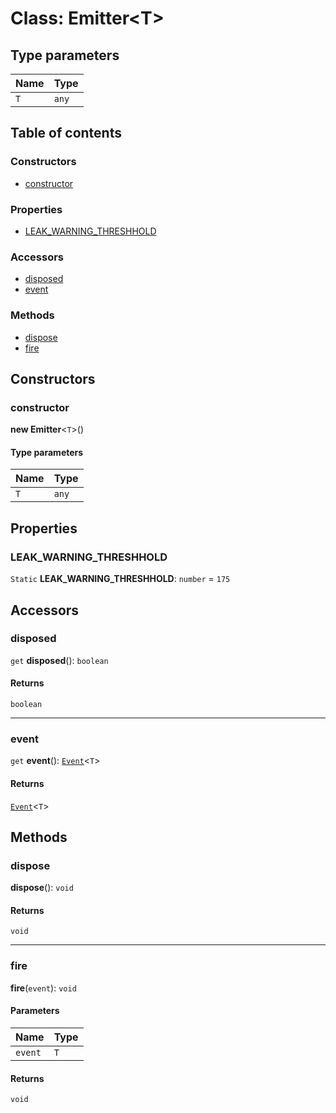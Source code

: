 # Class: Emitter\<T>

## Type parameters

| Name | Type |
| :------ | :------ |
| `T` | `any` |

## Table of contents

### Constructors

* [constructor](/en/auto-docs/utils/classes/Emitter.md#constructor)

### Properties

* [LEAK\_WARNING\_THRESHHOLD](/en/auto-docs/utils/classes/Emitter.md#leak_warning_threshhold)

### Accessors

* [disposed](/en/auto-docs/utils/classes/Emitter.md#disposed)
* [event](/en/auto-docs/utils/classes/Emitter.md#event)

### Methods

* [dispose](/en/auto-docs/utils/classes/Emitter.md#dispose)
* [fire](/en/auto-docs/utils/classes/Emitter.md#fire)

## Constructors

### constructor

**new Emitter**<`T`>()

#### Type parameters

| Name | Type |
| :------ | :------ |
| `T` | `any` |

## Properties

### LEAK\_WARNING\_THRESHHOLD

`Static` **LEAK\_WARNING\_THRESHHOLD**: `number` = `175`

## Accessors

### disposed

`get` **disposed**(): `boolean`

#### Returns

`boolean`

***

### event

`get` **event**(): [`Event`](/en/auto-docs/utils/interfaces/Event-1.md)<`T`>

#### Returns

[`Event`](/en/auto-docs/utils/interfaces/Event-1.md)<`T`>

## Methods

### dispose

**dispose**(): `void`

#### Returns

`void`

***

### fire

**fire**(`event`): `void`

#### Parameters

| Name | Type |
| :------ | :------ |
| `event` | `T` |

#### Returns

`void`
